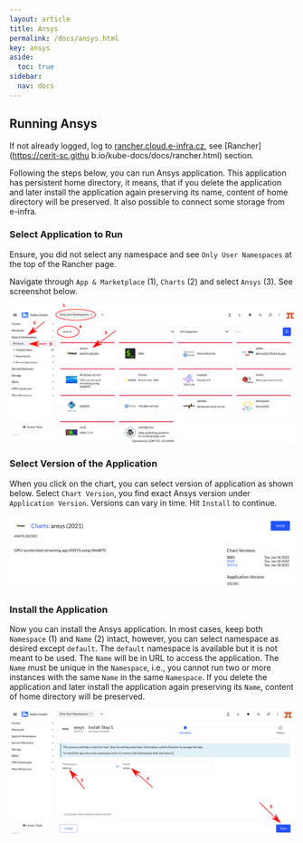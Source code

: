 ```yaml
---
layout: article
title: Ansys
permalink: /docs/ansys.html
key: ansys
aside:
  toc: true
sidebar:
  nav: docs
---
```


## Running Ansys

If not already logged, log to [rancher.cloud.e-infra.cz](https://rancher.cloud.e-infra.cz), see [Rancher](https://cerit-sc.githu
b.io/kube-docs/docs/rancher.html) section.

Following the steps below, you can run Ansys application. This application has persistent home directory, it means, that if you delete the application and later install the application again preserving its name, content of home directory will be preserved. It also possible to connect some storage from e-infra.

### Select Application to Run

Ensure, you did not select any namespace and see `Only User Namespaces` at the top of the Rancher page.

Navigate through `App & Marketplace` (1), `Charts` (2) and select `Ansys` (3). See screenshot below.

![selectapp](ansys/selectapp.png)

### Select Version of the Application

When you click on the chart, you can select version of application as shown below. Select `Chart Version`, you find exact Ansys version under `Application Version`. Versions can vary in time. Hit `Install` to continue.

![selectversion](ansys/selectversion.png)

### Install the Application

Now you can install the Ansys application. In most cases, keep both `Namespace` (1) and `Name` (2) intact, however, you can select namespace as desired except `default`. The `default` namespace is available but it is not meant to be used. The `Name` will be in URL to access the application. The `Name` must be unique in the `Namespace`, i.e., you cannot run two or more instances with the same `Name` in the same `Namespace`. If you delete the application and later install the application again preserving its `Name`, content of home directory will be preserved.

![appinst](ansys/appinst.png)

